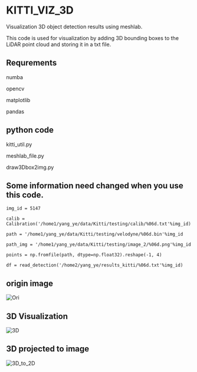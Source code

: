 # KITTI_VIZ_3D
Visualization 3D object detection results using meshlab.

This code is used for visualization by adding 3D bounding boxes to the LiDAR point cloud and storing it in a txt file.

## Requrements

numba

opencv

matplotlib

pandas


## python code

kitti_util.py

meshlab_file.py

draw3Dbox2img.py



## Some information need changed when you use this code.

```
img_id = 5147

calib = Calibration('/home1/yang_ye/data/Kitti/testing/calib/%06d.txt'%img_id)

path = '/home1/yang_ye/data/Kitti/testing/velodyne/%06d.bin'%img_id

path_img = '/home1/yang_ye/data/Kitti/testing/image_2/%06d.png'%img_id

points = np.fromfile(path, dtype=np.float32).reshape(-1, 4)

df = read_detection('/home2/yang_ye/results_kitti/%06d.txt'%img_id)
```


## origin image
![Ori](https://github.com/yeyang1021/KITTI_VIZ_3D/blob/master/005147.png)

## 3D Visualization

![3D](https://github.com/yeyang1021/KITTI_VIZ_3D/blob/master/snapshot_514700.png)


## 3D projected to image
![3D_to_2D](https://github.com/yeyang1021/KITTI_VIZ_3D/blob/master/5147_img.png)

